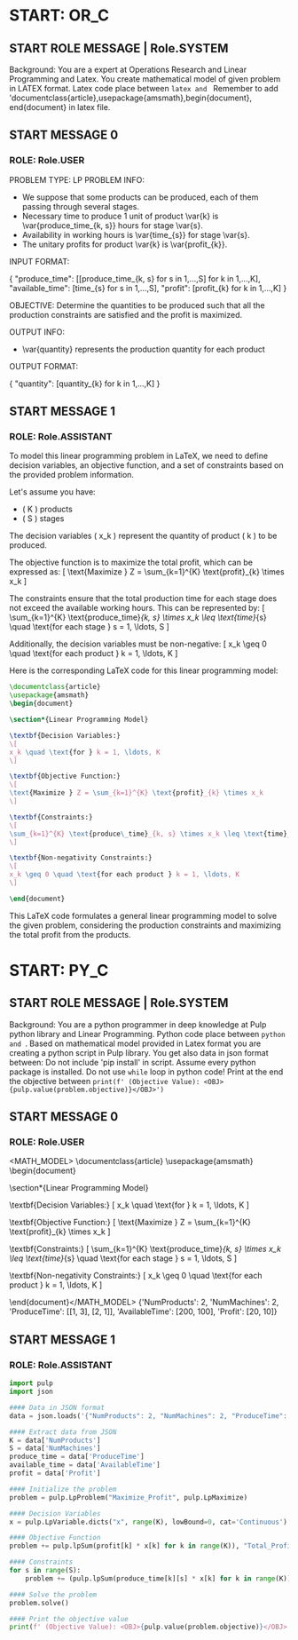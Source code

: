 # START: OR_C 
## START ROLE MESSAGE | Role.SYSTEM 
Background: You are a expert at Operations Research and Linear Programming and Latex. You create mathematical model of given problem in LATEX format. Latex code place between ```latex and ``` Remember to add 'documentclass{article},usepackage{amsmath},begin{document}, end{document} in latex file. 
## START MESSAGE 0 
### ROLE: Role.USER
<DESCRIPTION>
PROBLEM TYPE: LP
PROBLEM INFO:

- We suppose that some products can be produced, each of them passing through several stages.
- Necessary time to produce 1 unit of product \var{k} is \var{produce_time_{k, s}} hours for stage \var{s}.
- Availability in working hours is \var{time_{s}} for stage \var{s}. 
- The unitary profits for product \var{k} is \var{profit_{k}}.

INPUT FORMAT:

{
	"produce_time": [[produce_time_{k, s} for s in 1,...,S] for k in 1,...,K],
	"available_time": [time_{s} for s in 1,...,S],
	"profit": [profit_{k} for k in 1,...,K]
}


OBJECTIVE: Determine the quantities to be produced such that all the production constraints are satisfied and the profit is maximized.

OUTPUT INFO:

- \var{quantity} represents the production quantity for each product

OUTPUT FORMAT:

{
	"quantity": [quantity_{k} for k in 1,...,K]
}
</DESCRIPTION>


## START MESSAGE 1 
### ROLE: Role.ASSISTANT
To model this linear programming problem in LaTeX, we need to define decision variables, an objective function, and a set of constraints based on the provided problem information.

Let's assume you have:
- \( K \) products
- \( S \) stages

The decision variables \( x_k \) represent the quantity of product \( k \) to be produced.

The objective function is to maximize the total profit, which can be expressed as:
\[
\text{Maximize } Z = \sum_{k=1}^{K} \text{profit}_{k} \times x_k
\]

The constraints ensure that the total production time for each stage does not exceed the available working hours. This can be represented by:
\[
\sum_{k=1}^{K} \text{produce\_time}_{k, s} \times x_k \leq \text{time}_{s} \quad \text{for each stage } s = 1, \ldots, S
\]

Additionally, the decision variables must be non-negative:
\[
x_k \geq 0 \quad \text{for each product } k = 1, \ldots, K
\]

Here is the corresponding LaTeX code for this linear programming model:

```latex
\documentclass{article}
\usepackage{amsmath}
\begin{document}

\section*{Linear Programming Model}

\textbf{Decision Variables:}
\[
x_k \quad \text{for } k = 1, \ldots, K
\]

\textbf{Objective Function:}
\[
\text{Maximize } Z = \sum_{k=1}^{K} \text{profit}_{k} \times x_k
\]

\textbf{Constraints:}
\[
\sum_{k=1}^{K} \text{produce\_time}_{k, s} \times x_k \leq \text{time}_{s} \quad \text{for each stage } s = 1, \ldots, S
\]

\textbf{Non-negativity Constraints:}
\[
x_k \geq 0 \quad \text{for each product } k = 1, \ldots, K
\]

\end{document}
```

This LaTeX code formulates a general linear programming model to solve the given problem, considering the production constraints and maximizing the total profit from the products.

# START: PY_C 
## START ROLE MESSAGE | Role.SYSTEM 
Background: You are a python programmer in deep knowledge at Pulp python library and Linear Programming. Python code place between ```python and ```. Based on mathematical model provided in Latex format you are creating a python script in Pulp library. You get also data in json format between: <DATA></DATA> Do not include 'pip install' in script. Assume every python package is installed. Do not use `while` loop in python code! Print at the end the objective between <OBJ></OBJ> `print(f' (Objective Value): <OBJ>{pulp.value(problem.objective)}</OBJ>')` 
## START MESSAGE 0 
### ROLE: Role.USER
<MATH_MODEL>
\documentclass{article}
\usepackage{amsmath}
\begin{document}

\section*{Linear Programming Model}

\textbf{Decision Variables:}
\[
x_k \quad \text{for } k = 1, \ldots, K
\]

\textbf{Objective Function:}
\[
\text{Maximize } Z = \sum_{k=1}^{K} \text{profit}_{k} \times x_k
\]

\textbf{Constraints:}
\[
\sum_{k=1}^{K} \text{produce\_time}_{k, s} \times x_k \leq \text{time}_{s} \quad \text{for each stage } s = 1, \ldots, S
\]

\textbf{Non-negativity Constraints:}
\[
x_k \geq 0 \quad \text{for each product } k = 1, \ldots, K
\]

\end{document}</MATH_MODEL>
<DATA>
{'NumProducts': 2, 'NumMachines': 2, 'ProduceTime': [[1, 3], [2, 1]], 'AvailableTime': [200, 100], 'Profit': [20, 10]}</DATA>


## START MESSAGE 1 
### ROLE: Role.ASSISTANT
```python
import pulp
import json

#### Data in JSON format
data = json.loads('{"NumProducts": 2, "NumMachines": 2, "ProduceTime": [[1, 3], [2, 1]], "AvailableTime": [200, 100], "Profit": [20, 10]}')

#### Extract data from JSON
K = data['NumProducts']
S = data['NumMachines']
produce_time = data['ProduceTime']
available_time = data['AvailableTime']
profit = data['Profit']

#### Initialize the problem
problem = pulp.LpProblem("Maximize_Profit", pulp.LpMaximize)

#### Decision Variables
x = pulp.LpVariable.dicts("x", range(K), lowBound=0, cat='Continuous')

#### Objective Function
problem += pulp.lpSum(profit[k] * x[k] for k in range(K)), "Total_Profit"

#### Constraints
for s in range(S):
    problem += (pulp.lpSum(produce_time[k][s] * x[k] for k in range(K)) <= available_time[s]), f"Time_Constraint_stage_{s+1}"

#### Solve the problem
problem.solve()

#### Print the objective value
print(f' (Objective Value): <OBJ>{pulp.value(problem.objective)}</OBJ>')
```

